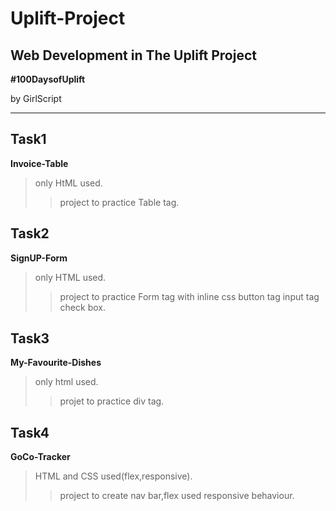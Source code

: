 # Uplift-Project
## Web Development in The Uplift Project

**#100DaysofUplift**

by GirlScript

----

## Task1
**Invoice-Table**
>only HtML used.
>>project to practice Table tag.


## Task2
**SignUP-Form**
>only HTML used.
>>project to practice Form  tag with inline css button tag input tag check box.


## Task3
**My-Favourite-Dishes**
>only html used.
>>projet to practice div tag.

## Task4
**GoCo-Tracker**
>HTML and CSS used(flex,responsive).
>>project to create nav bar,flex used responsive behaviour.


